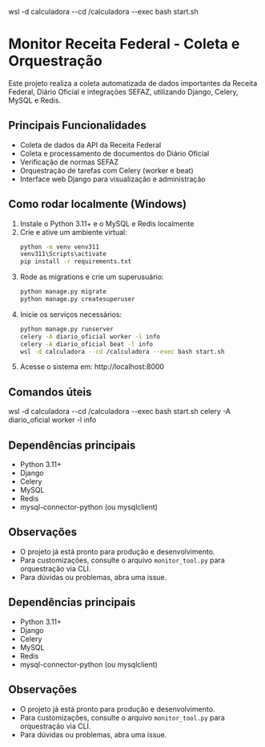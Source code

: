 wsl -d calculadora --cd /calculadora --exec bash start.sh

# Monitor Receita Federal - Coleta e Orquestração

Este projeto realiza a coleta automatizada de dados importantes da Receita Federal, Diário Oficial e integrações SEFAZ, utilizando Django, Celery, MySQL e Redis.

## Principais Funcionalidades
- Coleta de dados da API da Receita Federal
- Coleta e processamento de documentos do Diário Oficial
- Verificação de normas SEFAZ
- Orquestração de tarefas com Celery (worker e beat)
- Interface web Django para visualização e administração

## Como rodar localmente (Windows)
1. Instale o Python 3.11+ e o MySQL e Redis localmente
2. Crie e ative um ambiente virtual:
	```sh
	python -m venv venv311
	venv311\Scripts\activate
	pip install -r requirements.txt
	```
3. Rode as migrations e crie um superusuário:
	```sh
	python manage.py migrate
	python manage.py createsuperuser
	```
4. Inicie os serviços necessários:
	```sh
	python manage.py runserver
	celery -A diario_oficial worker -l info
	celery -A diario_oficial beat -l info
	wsl -d calculadora --cd /calculadora --exec bash start.sh
	```
5. Acesse o sistema em: http://localhost:8000

## Comandos úteis
wsl -d calculadora --cd /calculadora --exec bash start.sh
celery -A diario_oficial worker -l info

## Dependências principais
- Python 3.11+
- Django
- Celery
- MySQL
- Redis
- mysql-connector-python (ou mysqlclient)

## Observações
- O projeto já está pronto para produção e desenvolvimento.
- Para customizações, consulte o arquivo `monitor_tool.py` para orquestração via CLI.
- Para dúvidas ou problemas, abra uma issue.

## Dependências principais
- Python 3.11+
- Django
- Celery
- MySQL
- Redis
- mysql-connector-python (ou mysqlclient)

## Observações
- O projeto já está pronto para produção e desenvolvimento.
- Para customizações, consulte o arquivo `monitor_tool.py` para orquestração via CLI.
- Para dúvidas ou problemas, abra uma issue.
